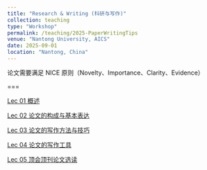 ```yaml
---
title: "Research & Writing (科研与写作)"
collection: teaching
type: "Workshop"
permalink: /teaching/2025-PaperWritingTips
venue: "Nantong University, AICS"
date: 2025-09-01
location: "Nantong, China"
---
```


论文需要满足 NICE 原则（Novelty、Importance、Clarity、Evidence）

===

[Lec 01 概述]()

[Lec 02 论文的构成与基本表达]()

[Lec 03 论文的写作方法与技巧]()

[Lec 04 论文的写作工具]()

[Lec 05 顶会顶刊论文选读]()
